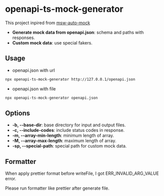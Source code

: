 # openapi-ts-mock-generator

This project inpired from [msw-auto-mock](https://github.com/zoubingwu/msw-auto-mock)

- **Generate mock data from openapi.json**: schema and paths with responses.
- **Custom mock data**: use special fakers.

## Usage

- openapi.json with url

```bash
npx openapi-ts-mock-generator http://127.0.0.1/openapi.json
```

- openapi.json with file

```bash
npx openapi-ts-mock-generator openapi.json
```

## Options

- **-b, --base-dir**: base directory for input and output files.
- **-c, --include-codes**: include status codes in response.
- **-m, --array-min-length**: minimum length of array.
- **-M, --array-max-length**: maximum length of array.
- **-sp, --special-path**: special path for custom mock data.

## Formatter

When apply prettier format before writeFile, I got ERR_INVALID_ARG_VALUE error.

Please run formatter like prettier after generate file.
